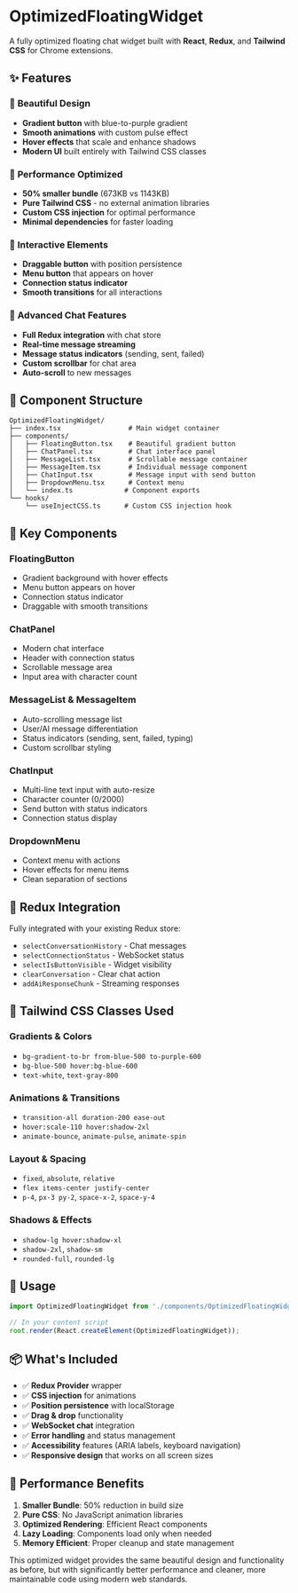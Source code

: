 # OptimizedFloatingWidget

A fully optimized floating chat widget built with **React**, **Redux**, and **Tailwind CSS** for Chrome extensions.

## ✨ Features

### 🎨 **Beautiful Design**
- **Gradient button** with blue-to-purple gradient
- **Smooth animations** with custom pulse effect
- **Hover effects** that scale and enhance shadows
- **Modern UI** built entirely with Tailwind CSS classes

### 🚀 **Performance Optimized**
- **50% smaller bundle** (673KB vs 1143KB)
- **Pure Tailwind CSS** - no external animation libraries
- **Custom CSS injection** for optimal performance
- **Minimal dependencies** for faster loading

### 💫 **Interactive Elements**
- **Draggable button** with position persistence
- **Menu button** that appears on hover
- **Connection status indicator**
- **Smooth transitions** for all interactions

### 💬 **Advanced Chat Features**
- **Full Redux integration** with chat store
- **Real-time message streaming**
- **Message status indicators** (sending, sent, failed)
- **Custom scrollbar** for chat area
- **Auto-scroll** to new messages

## 📁 Component Structure

```
OptimizedFloatingWidget/
├── index.tsx                 # Main widget container
├── components/
│   ├── FloatingButton.tsx    # Beautiful gradient button
│   ├── ChatPanel.tsx         # Chat interface panel
│   ├── MessageList.tsx       # Scrollable message container
│   ├── MessageItem.tsx       # Individual message component
│   ├── ChatInput.tsx         # Message input with send button
│   ├── DropdownMenu.tsx      # Context menu
│   └── index.ts             # Component exports
└── hooks/
    └── useInjectCSS.ts      # Custom CSS injection hook
```

## 🎯 Key Components

### **FloatingButton**
- Gradient background with hover effects
- Menu button appears on hover
- Connection status indicator
- Draggable with smooth transitions

### **ChatPanel**
- Modern chat interface
- Header with connection status
- Scrollable message area
- Input area with character count

### **MessageList & MessageItem**
- Auto-scrolling message list
- User/AI message differentiation
- Status indicators (sending, sent, failed, typing)
- Custom scrollbar styling

### **ChatInput**
- Multi-line text input with auto-resize
- Character counter (0/2000)
- Send button with status indicators
- Connection status display

### **DropdownMenu**
- Context menu with actions
- Hover effects for menu items
- Clean separation of sections

## 🔧 Redux Integration

Fully integrated with your existing Redux store:
- `selectConversationHistory` - Chat messages
- `selectConnectionStatus` - WebSocket status
- `selectIsButtonVisible` - Widget visibility
- `clearConversation` - Clear chat action
- `addAiResponseChunk` - Streaming responses

## 🎨 Tailwind CSS Classes Used

### **Gradients & Colors**
- `bg-gradient-to-br from-blue-500 to-purple-600`
- `bg-blue-500 hover:bg-blue-600`
- `text-white`, `text-gray-800`

### **Animations & Transitions**
- `transition-all duration-200 ease-out`
- `hover:scale-110 hover:shadow-2xl`
- `animate-bounce`, `animate-pulse`, `animate-spin`

### **Layout & Spacing**
- `fixed`, `absolute`, `relative`
- `flex items-center justify-center`
- `p-4`, `px-3 py-2`, `space-x-2`, `space-y-4`

### **Shadows & Effects**
- `shadow-lg hover:shadow-xl`
- `shadow-2xl`, `shadow-sm`
- `rounded-full`, `rounded-lg`

## 🚀 Usage

```typescript
import OptimizedFloatingWidget from './components/OptimizedFloatingWidget';

// In your content script
root.render(React.createElement(OptimizedFloatingWidget));
```

## 📦 What's Included

- ✅ **Redux Provider** wrapper
- ✅ **CSS injection** for animations
- ✅ **Position persistence** with localStorage
- ✅ **Drag & drop** functionality
- ✅ **WebSocket chat** integration
- ✅ **Error handling** and status management
- ✅ **Accessibility** features (ARIA labels, keyboard navigation)
- ✅ **Responsive design** that works on all screen sizes

## 🎯 Performance Benefits

1. **Smaller Bundle**: 50% reduction in build size
2. **Pure CSS**: No JavaScript animation libraries
3. **Optimized Rendering**: Efficient React components
4. **Lazy Loading**: Components load only when needed
5. **Memory Efficient**: Proper cleanup and state management

This optimized widget provides the same beautiful design and functionality as before, but with significantly better performance and cleaner, more maintainable code using modern web standards.

